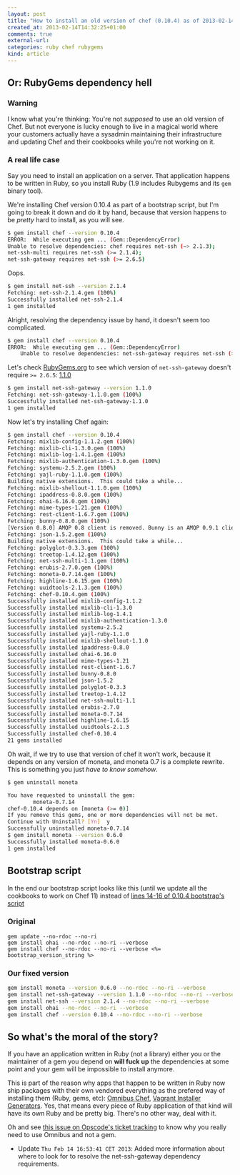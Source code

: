 ```yaml
---
layout: post
title: "How to install an old version of chef (0.10.4) as of 2013-02-14"
created_at: 2013-02-14T14:32:25+01:00
comments: true
external-url:
categories: ruby chef rubygems
kind: article
---
```


## Or: RubyGems dependency hell

### Warning

I know what you're thinking: You're not _supposed_ to use an old version of
Chef. But not everyone is lucky enough to live in a magical world where your
customers actually have a sysadmin maintaining their infrastructure and
updating Chef and their cookbooks while you're not working on it.

### A real life case

Say you need to install an application on a server. That application happens to
be written in Ruby, so you install Ruby (1.9 includes Rubygems and its `gem`
binary tool).

We're installing Chef version 0.10.4 as part of a bootstrap script, but I'm
going to break it down and do it by hand, because that version happens to be
_pretty_ hard to install, as you will see.

```bash
$ gem install chef --version 0.10.4
ERROR:  While executing gem ... (Gem::DependencyError)
Unable to resolve dependencies: chef requires net-ssh (~> 2.1.3);
net-ssh-multi requires net-ssh (>= 2.1.4);
net-ssh-gateway requires net-ssh (>= 2.6.5)
```

Oops.

```bash
$ gem install net-ssh --version 2.1.4
Fetching: net-ssh-2.1.4.gem (100%)
Successfully installed net-ssh-2.1.4
1 gem installed
```

Alright, resolving the dependency issue by hand, it doesn't seem too
complicated.

```bash
$ gem install chef --version 0.10.4
ERROR:  While executing gem ... (Gem::DependencyError)
    Unable to resolve dependencies: net-ssh-gateway requires net-ssh (>= 2.6.5)
```

Let's check [RubyGems.org](https://rubygems.org) to see which version of
`net-ssh-gateway` doesn't require `>= 2.6.5`:
[1.1.0](https://rubygems.org/gems/net-ssh-gateway/versions/1.1.0)

```bash
$ gem install net-ssh-gateway --version 1.1.0
Fetching: net-ssh-gateway-1.1.0.gem (100%)
Successfully installed net-ssh-gateway-1.1.0
1 gem installed
```

Now let's try installing Chef again:

```bash
$ gem install chef --version 0.10.4
Fetching: mixlib-config-1.1.2.gem (100%)
Fetching: mixlib-cli-1.3.0.gem (100%)
Fetching: mixlib-log-1.4.1.gem (100%)
Fetching: mixlib-authentication-1.3.0.gem (100%)
Fetching: systemu-2.5.2.gem (100%)
Fetching: yajl-ruby-1.1.0.gem (100%)
Building native extensions.  This could take a while...
Fetching: mixlib-shellout-1.1.0.gem (100%)
Fetching: ipaddress-0.8.0.gem (100%)
Fetching: ohai-6.16.0.gem (100%)
Fetching: mime-types-1.21.gem (100%)
Fetching: rest-client-1.6.7.gem (100%)
Fetching: bunny-0.8.0.gem (100%)
[Version 0.8.0] AMQP 0.8 client is removed. Bunny is an AMQP 0.9.1 client only now.
Fetching: json-1.5.2.gem (100%)
Building native extensions.  This could take a while...
Fetching: polyglot-0.3.3.gem (100%)
Fetching: treetop-1.4.12.gem (100%)
Fetching: net-ssh-multi-1.1.gem (100%)
Fetching: erubis-2.7.0.gem (100%)
Fetching: moneta-0.7.14.gem (100%)
Fetching: highline-1.6.15.gem (100%)
Fetching: uuidtools-2.1.3.gem (100%)
Fetching: chef-0.10.4.gem (100%)
Successfully installed mixlib-config-1.1.2
Successfully installed mixlib-cli-1.3.0
Successfully installed mixlib-log-1.4.1
Successfully installed mixlib-authentication-1.3.0
Successfully installed systemu-2.5.2
Successfully installed yajl-ruby-1.1.0
Successfully installed mixlib-shellout-1.1.0
Successfully installed ipaddress-0.8.0
Successfully installed ohai-6.16.0
Successfully installed mime-types-1.21
Successfully installed rest-client-1.6.7
Successfully installed bunny-0.8.0
Successfully installed json-1.5.2
Successfully installed polyglot-0.3.3
Successfully installed treetop-1.4.12
Successfully installed net-ssh-multi-1.1
Successfully installed erubis-2.7.0
Successfully installed moneta-0.7.14
Successfully installed highline-1.6.15
Successfully installed uuidtools-2.1.3
Successfully installed chef-0.10.4
21 gems installed
```

Oh wait, if we try to use that version of chef it won't work, because it
depends on any version of moneta, and moneta 0.7 is a complete rewrite. This is
something you just _have to know somehow_.

```bash
$ gem uninstall moneta

You have requested to uninstall the gem:
        moneta-0.7.14
chef-0.10.4 depends on [moneta (>= 0)]
If you remove this gems, one or more dependencies will not be met.
Continue with Uninstall? [Yn]  y
Successfully uninstalled moneta-0.7.14
$ gem install moneta --version 0.6.0
Successfully installed moneta-0.6.0
1 gem installed
```

## Bootstrap script

In the end our bootstrap script looks like this (until we update all the
cookbooks to work on Chef 11) instead of
[lines 14-16 of 0.10.4 bootstrap's script](https://github.com/opscode/chef/blob/0.10.4/chef/lib/chef/knife/bootstrap/ubuntu10.04-gems.erb#L14-L16)

### Original

```erb
gem update --no-rdoc --no-ri
gem install ohai --no-rdoc --no-ri --verbose
gem install chef --no-rdoc --no-ri --verbose <%= bootstrap_version_string %>
```

### Our fixed version

```bash
gem install moneta --version 0.6.0 --no-rdoc --no-ri --verbose
gem install net-ssh-gateway --version 1.1.0 --no-rdoc --no-ri --verbose
gem install net-ssh --version 2.1.4 --no-rdoc --no-ri --verbose
gem install ohai --no-rdoc --no-ri --verbose
gem install chef --version 0.10.4 --no-rdoc --no-ri --verbose
```

## So what's the moral of the story?

If you have an application written in Ruby (not a library) either you or the
maintainer of a gem you depend on **will fuck up** the dependencies at some
point and your gem will be impossible to install anymore.

This is part of the reason why apps that happen to be written in Ruby now ship
packages with their own vendored everything as the prefered way of installing
them (Ruby, gems, etc): [Omnibus Chef](https://github.com/opscode/omnibus-chef),
[Vagrant Installer Generators](https://github.com/mitchellh/vagrant-installers).
Yes, that means every piece of Ruby application of that kind will have its own
Ruby and be pretty big. There's no other way, deal with it.

Oh and see
[this issue on Opscode's ticket tracking](http://tickets.opscode.com/browse/CHEF-3788)
to know why you really need to use Omnibus and not a gem.

* Update `Thu Feb 14 16:53:41 CET 2013`: Added more information about where to look for to resolve the net-ssh-gateway dependency requirements.
